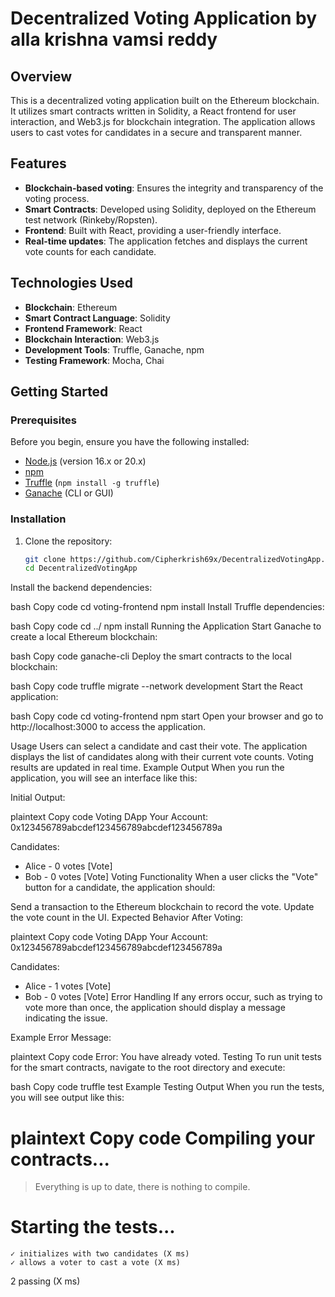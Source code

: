 # Decentralized Voting Application by alla krishna vamsi reddy

## Overview

This is a decentralized voting application built on the Ethereum blockchain. It utilizes smart contracts written in Solidity, a React frontend for user interaction, and Web3.js for blockchain integration. The application allows users to cast votes for candidates in a secure and transparent manner.

## Features

- **Blockchain-based voting**: Ensures the integrity and transparency of the voting process.
- **Smart Contracts**: Developed using Solidity, deployed on the Ethereum test network (Rinkeby/Ropsten).
- **Frontend**: Built with React, providing a user-friendly interface.
- **Real-time updates**: The application fetches and displays the current vote counts for each candidate.

## Technologies Used

- **Blockchain**: Ethereum
- **Smart Contract Language**: Solidity
- **Frontend Framework**: React
- **Blockchain Interaction**: Web3.js
- **Development Tools**: Truffle, Ganache, npm
- **Testing Framework**: Mocha, Chai

## Getting Started

### Prerequisites

Before you begin, ensure you have the following installed:

- [Node.js](https://nodejs.org/) (version 16.x or 20.x)
- [npm](https://www.npmjs.com/)
- [Truffle](https://www.trufflesuite.com/truffle) (`npm install -g truffle`)
- [Ganache](https://www.trufflesuite.com/ganache) (CLI or GUI)

### Installation

1. Clone the repository:
   ```bash
   git clone https://github.com/Cipherkrish69x/DecentralizedVotingApp.git
   cd DecentralizedVotingApp
Install the backend dependencies:

bash
Copy code
cd voting-frontend
npm install
Install Truffle dependencies:

bash
Copy code
cd ../
npm install
Running the Application
Start Ganache to create a local Ethereum blockchain:

bash
Copy code
ganache-cli
Deploy the smart contracts to the local blockchain:

bash
Copy code
truffle migrate --network development
Start the React application:

bash
Copy code
cd voting-frontend
npm start
Open your browser and go to http://localhost:3000 to access the application.

Usage
Users can select a candidate and cast their vote.
The application displays the list of candidates along with their current vote counts.
Voting results are updated in real time.
Example Output
When you run the application, you will see an interface like this:

Initial Output:

plaintext
Copy code
Voting DApp
Your Account: 0x123456789abcdef123456789abcdef123456789a

Candidates:
- Alice - 0 votes [Vote]
- Bob - 0 votes [Vote]
Voting Functionality
When a user clicks the "Vote" button for a candidate, the application should:

Send a transaction to the Ethereum blockchain to record the vote.
Update the vote count in the UI.
Expected Behavior After Voting:

plaintext
Copy code
Voting DApp
Your Account: 0x123456789abcdef123456789abcdef123456789a

Candidates:
- Alice - 1 votes [Vote]
- Bob - 0 votes [Vote]
Error Handling
If any errors occur, such as trying to vote more than once, the application should display a message indicating the issue.

Example Error Message:

plaintext
Copy code
Error: You have already voted.
Testing
To run unit tests for the smart contracts, navigate to the root directory and execute:

bash
Copy code
truffle test
Example Testing Output
When you run the tests, you will see output like this:

plaintext
Copy code
Compiling your contracts...
===========================
> Everything is up to date, there is nothing to compile.

Starting the tests...
======================
    ✓ initializes with two candidates (X ms)
    ✓ allows a voter to cast a vote (X ms)

  2 passing (X ms)
